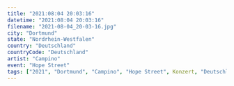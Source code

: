 ```yaml
---
title: "2021:08:04 20:03:16"
datetime: "2021:08:04 20:03:16"
filename: "2021-08-04_20-03-16.jpg"
city: "Dortmund"
state: "Nordrhein-Westfalen"
country: "Deutschland"
countryCode: "Deutschland"
artist: "Campino"
event: "Hope Street"
tags: ["2021", "Dortmund", "Campino", "Hope Street", Konzert, "Deutschland"]
---
```

